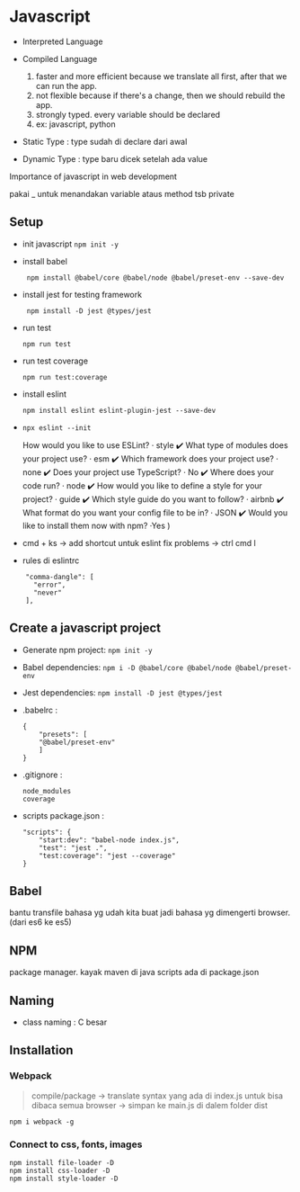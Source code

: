 # Javascript
- Interpreted Language
- Compiled Language
    1. faster and more efficient because we translate all first, after that we can run the app.
    2. not flexible because if there's a change, then we should rebuild the app.
    3. strongly typed. every variable should be declared 
    4. ex: javascript, python

- Static Type : type sudah di declare dari awal
- Dynamic Type : type baru dicek setelah ada value

Importance of javascript in web development

pakai _ untuk menandakan variable ataus method tsb private

## Setup
- init javascript
    ```npm init -y```
- install babel

    ``` npm install @babel/core @babel/node @babel/preset-env --save-dev```
- install jest for testing framework

    ``` npm install -D jest @types/jest```
- run test
    
    ```npm run test```
- run test coverage

    ```npm run test:coverage```
- install eslint
    
    ```npm install eslint eslint-plugin-jest --save-dev```
- ```npx eslint --init```

    How would you like to use ESLint? · style
:heavy_check_mark: What type of modules does your project use? · esm
:heavy_check_mark: Which framework does your project use? · none
:heavy_check_mark: Does your project use TypeScript? · No
:heavy_check_mark: Where does your code run? · node
:heavy_check_mark: How would you like to define a style for your project? · guide
:heavy_check_mark: Which style guide do you want to follow? · airbnb
:heavy_check_mark: What format do you want your config file to be in? · JSON
:heavy_check_mark: Would you like to install them now with npm? ·Yes
)
- cmd + ks -> add shortcut untuk eslint fix problems -> ctrl cmd l
- rules di eslintrc
```
    "comma-dangle": [
      "error",
      "never"
    ],
```


## Create a javascript project
- Generate npm project: ```npm init -y```
- Babel dependencies: ```npm i -D @babel/core @babel/node @babel/preset-env```
- Jest dependencies: ```npm install -D jest @types/jest```
- .babelrc :
    ```
    {
        "presets": [
        "@babel/preset-env"
        ]
    }
    ```

- .gitignore : 
    ```
    node_modules
    coverage
    ```

- scripts package.json :
    ```
    "scripts": {
        "start:dev": "babel-node index.js",
        "test": "jest .",
        "test:coverage": "jest --coverage"
    }
    ```

## Babel
bantu transfile bahasa yg udah kita buat jadi bahasa yg dimengerti browser. (dari es6 ke es5)

## NPM
package manager. kayak maven di java
scripts ada di package.json

## Naming
- class naming : C besar


## Installation
### Webpack
> compile/package -> translate syntax yang ada di index.js untuk bisa dibaca semua browser -> simpan ke main.js di dalem folder dist

```npm i webpack -g```

### Connect to css, fonts, images
```
npm install file-loader -D
npm install css-loader -D
npm install style-loader -D
```